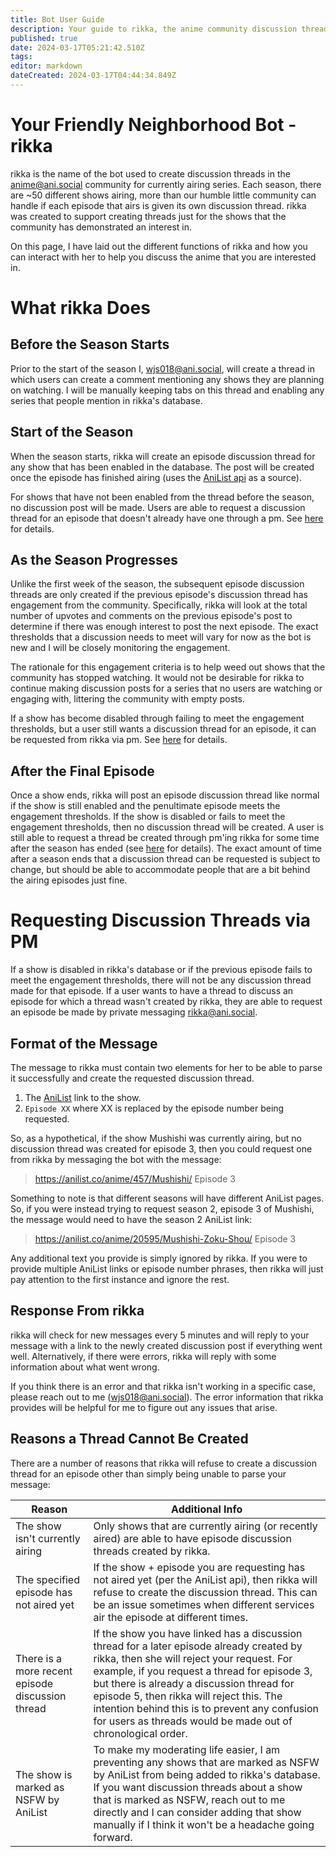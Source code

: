 ```yaml
---
title: Bot User Guide
description: Your guide to rikka, the anime community discussion thread bot.
published: true
date: 2024-03-17T05:21:42.510Z
tags: 
editor: markdown
dateCreated: 2024-03-17T04:44:34.849Z
---
```


# Your Friendly Neighborhood Bot - rikka

rikka is the name of the bot used to create discussion threads in the anime@ani.social community for currently airing series. Each season, there are ~50 different shows airing, more than our humble little community can handle if each episode that airs is given its own discussion thread. rikka was created to support creating threads just for the shows that the community has demonstrated an interest in.

On this page, I have laid out the different functions of rikka and how you can interact with her to help you discuss the anime that you are interested in.

# What rikka Does

## Before the Season Starts

Prior to the start of the season I, wjs018@ani.social, will create a thread in which users can create a comment mentioning any shows they are planning on watching. I will be manually keeping tabs on this thread and enabling any series that people mention in rikka's database.

## Start of the Season

When the season starts, rikka will create an episode discussion thread for any show that has been enabled in the database. The post will be created once the episode has finished airing (uses the [AniList api](https://anilist.gitbook.io/anilist-apiv2-docs) as a source).

For shows that have not been enabled from the thread before the season, no discussion post will be made. Users are able to request a discussion thread for an episode that doesn't already have one through a pm. See [here](https://wiki.lemmyanime.com/en/rikka#requesting-discussion-threads-via-pm) for details.

## As the Season Progresses

Unlike the first week of the season, the subsequent episode discussion threads are only created if the previous episode's discussion thread has engagement from the community. Specifically, rikka will look at the total number of upvotes and comments on the previous episode's post to determine if there was enough interest to post the next episode. The exact thresholds that a discussion needs to meet will vary for now as the bot is new and I will be closely monitoring the engagement.

The rationale for this engagement criteria is to help weed out shows that the community has stopped watching. It would not be desirable for rikka to continue making discussion posts for a series that no users are watching or engaging with, littering the community with empty posts.

If a show has become disabled through failing to meet the engagement thresholds, but a user still wants a discussion thread for an episode, it can be requested from rikka via pm. See [here](https://wiki.lemmyanime.com/en/rikka#requesting-discussion-threads-via-pm) for details.

## After the Final Episode

Once a show ends, rikka will post an episode discussion thread like normal if the show is still enabled and the penultimate episode meets the engagement thresholds. If the show is disabled or fails to meet the engagement thresholds, then no discussion thread will be created. A user is still able to request a thread be created through pm'ing rikka for some time after the season has ended (see [here](https://wiki.lemmyanime.com/en/rikka#requesting-discussion-threads-via-pm) for details). The exact amount of time after a season ends that a discussion thread can be requested is subject to change, but should be able to accommodate people that are a bit behind the airing episodes just fine.

# Requesting Discussion Threads via PM

If a show is disabled in rikka's database or if the previous episode fails to meet the engagement thresholds, there will not be any discussion thread made for that episode. If a user wants to have a thread to discuss an episode for which a thread wasn't created by rikka, they are able to request an episode be made by private messaging rikka@ani.social.

## Format of the Message

The message to rikka must contain two elements for her to be able to parse it successfully and create the requested discussion thread.

1. The [AniList](https://anilist.co/) link to the show.
2. `Episode XX` where XX is replaced by the episode number being requested.

So, as a hypothetical, if the show Mushishi was currently airing, but no discussion thread was created for episode 3, then you could request one from rikka by messaging the bot with the message:

> https://anilist.co/anime/457/Mushishi/ Episode 3

Something to note is that different seasons will have different AniList pages. So, if you were instead trying to request season 2, episode 3 of Mushishi, the message would need to have the season 2 AniList link:

> https://anilist.co/anime/20595/Mushishi-Zoku-Shou/ Episode 3

Any additional text you provide is simply ignored by rikka. If you were to provide multiple AniList links or episode number phrases, then rikka will just pay attention to the first instance and ignore the rest.

## Response From rikka

rikka will check for new messages every 5 minutes and will reply to your message with a link to the newly created discussion post if everything went well. Alternatively, if there were errors, rikka will reply with some information about what went wrong.

If you think there is an error and that rikka isn't working in a specific case, please reach out to me (wjs018@ani.social). The error information that rikka provides will be helpful for me to figure out any issues that arise.

## Reasons a Thread Cannot Be Created

There are a number of reasons that rikka will refuse to create a discussion thread for an episode other than simply being unable to parse your message:

| Reason | Additional Info |
| ------ | --------------- |
| The show isn't currently airing | Only shows that are currently airing (or recently aired) are able to have episode discussion threads created by rikka. |
| The specified episode has not aired yet | If the show + episode you are requesting has not aired yet (per the AniList api), then rikka will refuse to create the discussion thread. This can be an issue sometimes when different services air the episode at different times. |
| There is a more recent episode discussion thread | If the show you have linked has a discussion thread for a later episode already created by rikka, then she will reject your request. For example, if you request a thread for episode 3, but there is already a discussion thread for episode 5, then rikka will reject this. The intention behind this is to prevent any confusion for users as threads would be made out of chronological order. |
| The show is marked as NSFW by AniList | To make my moderating life easier, I am preventing any shows that are marked as NSFW by AniList from being added to rikka's database. If you want discussion threads about a show that is marked as NSFW, reach out to me directly and I can consider adding that show manually if I think it won't be a headache going forward. |